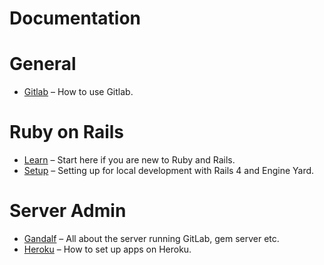 # Documentation

# General

* [Gitlab](gitlab/index.md) – How to use Gitlab.

# Ruby on Rails

* [Learn](learn/rails.md) – Start here if you are new to Ruby and Rails.
* [Setup](rails_development/index.md) – Setting up for local development with Rails 4 and Engine Yard.

# Server Admin

* [Gandalf](gandalf/index.md) – All about the server running GitLab, gem server etc.
* [Heroku](heroku/index.md) – How to set up apps on Heroku.
